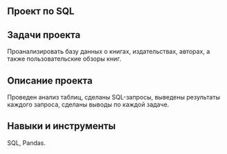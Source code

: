 ## Проект по SQL

## Задачи проекта
Проанализировать базу данных о книгах, издательствах, авторах, а также пользовательские обзоры книг.

## Описание проекта
Проведен анализ таблиц, сделаны SQL-запросы, выведены результаты каждого запроса, сделаны выводы по каждой задаче.

## Навыки и инструменты
SQL, Pandas.
